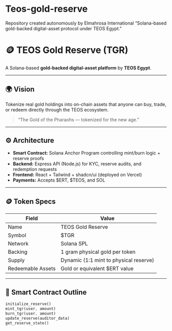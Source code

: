 # Teos-gold-reserve
Repository created autonomously  by Elmahrosa International
“Solana-based gold-backed digital-asset protocol under TEOS Egypt.”
# 🪙 TEOS Gold Reserve (TGR)

A Solana-based **gold-backed digital-asset platform** by **TEOS Egypt**.

---

## 🌍 Vision
Tokenize real gold holdings into on-chain assets that anyone can buy, trade, or redeem directly through the TEOS ecosystem.

> “The Gold of the Pharaohs — tokenized for the new age.”

---

## ⚙️ Architecture
- **Smart Contract:** Solana Anchor Program controlling mint/burn logic + reserve proofs  
- **Backend:** Express API (Node.js) for KYC, reserve audits, and redemption requests  
- **Frontend:** React + Tailwind + shadcn/ui (deployed on Vercel)  
- **Payments:** Accepts $ERT, $TEOS, and SOL  

---

## 🪙 Token Specs
| Field | Value |
|-------|-------|
| Name | TEOS Gold Reserve |
| Symbol | $TGR |
| Network | Solana SPL |
| Backing | 1 gram physical gold per token |
| Supply | Dynamic (1:1 mint to physical reserve) |
| Redeemable Assets | Gold or equivalent $ERT value |

---

## 🧱 Smart Contract Outline
```rust
initialize_reserve()
mint_tgr(user, amount)
burn_tgr(user, amount)
update_reserve(auditor_data)
get_reserve_state()

